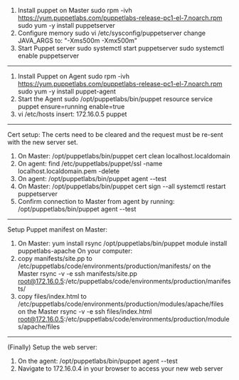 1. Install puppet on Master
   sudo rpm -ivh https://yum.puppetlabs.com/puppetlabs-release-pc1-el-7.noarch.rpm
   sudo yum -y install puppetserver
2. Configure memory
   sudo vi /etc/sysconfig/puppetserver
   change JAVA_ARGS to: "-Xms500m -Xmx500m"
3. Start Puppet server
   sudo systemctl start puppetserver
   sudo systemctl enable puppetserver
--------------------------------------------------------------------------------
1. Install Puppet on Agent
   sudo rpm -ivh https://yum.puppetlabs.com/puppetlabs-release-pc1-el-7.noarch.rpm
   sudo yum -y install puppet-agent
2. Start the Agent
   sudo /opt/puppetlabs/bin/puppet resource service puppet ensure=running enable=true
3. vi /etc/hosts
   insert: 172.16.0.5 puppet
--------------------------------------------------------------------------------
Cert setup:
The certs need to be cleared and the request must be re-sent with the new server set.
1. On Master:
   /opt/puppetlabs/bin/puppet cert clean localhost.localdomain
2. On agent:
   find /etc/puppetlabs/puppet/ssl -name localhost.localdomain.pem -delete
3. On agent:
   /opt/puppetlabs/bin/puppet agent --test
4. On Master:
   /opt/puppetlabs/bin/puppet cert sign --all
   systemctl restart puppetserver
5. Confirm connection to Master from agent by running:
   /opt/puppetlabs/bin/puppet agent --test
--------------------------------------------------------------------------------
Setup Puppet manifest on Master:
1. On Master:
   yum install rsync
   /opt/puppetlabs/bin/puppet module install puppetlabs-apache
On your computer:
2. copy manifests/site.pp to /etc/puppetlabs/code/environments/production/manifests/ on the Master
   rsync -v -e ssh manifests/site.pp root@172.16.0.5:/etc/puppetlabs/code/environments/production/manifests/
3. copy files/index.html to /etc/puppetlabs/code/environments/production/modules/apache/files on the Master
   rsync -v -e ssh files/index.html root@172.16.0.5:/etc/puppetlabs/code/environments/production/modules/apache/files
--------------------------------------------------------------------------------
(Finally) Setup the web server:
1. On the agent:
   /opt/puppetlabs/bin/puppet agent --test
2. Navigate to 172.16.0.4 in your browser to access your new web server
